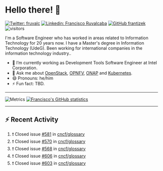 # Hello there! 👋

[![Twitter: fruvalc](https://img.shields.io/twitter/follow/fruvalc?style=social)](https://twitter.com/fruvalc)
[![Linkedin: Francisco Ruvalcaba](https://img.shields.io/badge/-VictorMorales-blue?style=flat-square&logo=Linkedin&logoColor=white&link=https://www.linkedin.com/in/fruvalc/)](https://www.linkedin.com/in/fruvalc/)
[![GitHub frantizek](https://img.shields.io/github/followers/frantizek?label=follow&style=social)](https://github.com/frantizek)
![visitors](https://visitor-badge.glitch.me/badge?page_id=frantizek.frantizek)

I'm a Software Engineer who has worked in areas related to Information Technology for 20 years now. I have a Master's degree in Information Technology (UdeG). Been working for international companies in the information technology industry..

- 🔭 I’m currently working as Development Tools Software Engineer at Intel Corporation.
- 💬 Ask me about [OpenStack](https://www.openstack.org/),
[OPNFV](https://www.opnfv.org/), [ONAP](https://www.onap.org/) and
[Kubernetes](https://kubernetes.io/).
- 😄 Pronouns: he/him
- ⚡ Fun fact: TBD.

---

![Metrics](https://github.com/frantizek/frantizek/blob/master/github-metrics.svg)
[![Francisco's GitHub statistics](https://github-readme-stats.vercel.app/api?username=frantizek)](https://github.com/anuraghazra/github-readme-stats#github-stats-card)

---


## :zap: Recent Activity

<!--START_SECTION:activity-->
1. ❗️ Closed issue [#581](https://github.com/cncf/glossary/issues/581) in [cncf/glossary](https://github.com/cncf/glossary)
2. ❗️ Closed issue [#570](https://github.com/cncf/glossary/issues/570) in [cncf/glossary](https://github.com/cncf/glossary)
3. ❗️ Closed issue [#568](https://github.com/cncf/glossary/issues/568) in [cncf/glossary](https://github.com/cncf/glossary)
4. ❗️ Closed issue [#606](https://github.com/cncf/glossary/issues/606) in [cncf/glossary](https://github.com/cncf/glossary)
5. ❗️ Closed issue [#603](https://github.com/cncf/glossary/issues/603) in [cncf/glossary](https://github.com/cncf/glossary)
<!--END_SECTION:activity-->
